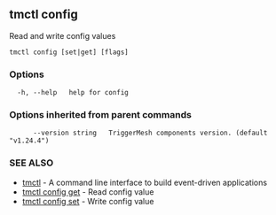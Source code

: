 ## tmctl config

Read and write config values

```
tmctl config [set|get] [flags]
```

### Options

```
  -h, --help   help for config
```

### Options inherited from parent commands

```
      --version string   TriggerMesh components version. (default "v1.24.4")
```

### SEE ALSO

* [tmctl](tmctl.md)	 - A command line interface to build event-driven applications
* [tmctl config get](tmctl_config_get.md)	 - Read config value
* [tmctl config set](tmctl_config_set.md)	 - Write config value

